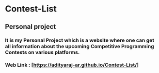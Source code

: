 # Contest-List
## Personal project
### It is my Personal Project which is a website where one can get all information about the upcoming Competitive Programming Contests on various platforms.
### Web Link : [https://adityaraj-ar.github.io/Contest-List/]
